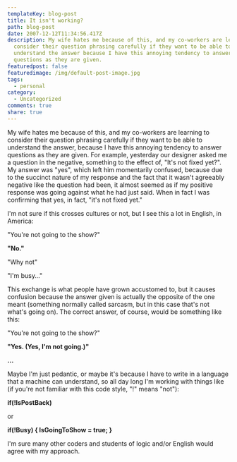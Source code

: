 ```yaml
---
templateKey: blog-post
title: It isn't working?
path: blog-post
date: 2007-12-12T11:34:56.417Z
description: My wife hates me because of this, and my co-workers are learning to
  consider their question phrasing carefully if they want to be able to
  understand the answer because I have this annoying tendency to answer
  questions as they are given.
featuredpost: false
featuredimage: /img/default-post-image.jpg
tags:
  - personal
category:
  - Uncategorized
comments: true
share: true
---
```

<!--StartFragment-->

My wife hates me because of this, and my co-workers are learning to consider their question phrasing carefully if they want to be able to understand the answer, because I have this annoying tendency to answer questions as they are given. For example, yesterday our designer asked me a question in the negative, something to the effect of, "It's not fixed yet?". My answer was "yes", which left him momentarily confused, because due to the succinct nature of my response and the fact that it wasn't agreeably negative like the question had been, it almost seemed as if my positive response was going against what he had just said. When in fact I was confirming that yes, in fact, "it's not fixed yet."

I'm not sure if this crosses cultures or not, but I see this a lot in English, in America:

"You're not going to the show?"

**"No."**

"Why not"

"I'm busy…"

This exchange is what people have grown accustomed to, but it causes confusion because the answer given is actually the opposite of the one meant (something normally called sarcasm, but in this case that's not what's going on). The correct answer, of course, would be something like this:

"You're not going to the show?"

**"Yes. (Yes, I'm not going.)"**

**…**

Maybe I'm just pedantic, or maybe it's because I have to write in a language that a machine can understand, so all day long I'm working with things like (if you're not familiar with this code style, "!" means "not"):

**if(!IsPostBack)**

or

**if(!Busy) { IsGoingToShow = true; }**



I'm sure many other coders and students of logic and/or English would agree with my approach.

<!--EndFragment-->